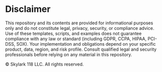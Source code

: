 # Disclaimer

This repository and its contents are provided for informational purposes only and do not constitute legal, privacy, security, or compliance advice. 
Use of these templates, scripts, and examples does not guarantee compliance with any law or standard (including GDPR, CCPA, HIPAA, PCI-DSS, SOX). 
Your implementation and obligations depend on your specific product, data, region, and risk profile. 
Consult qualified legal and security professionals before relying on any material in this repository.

© Skylark 118 LLC. All rights reserved.
